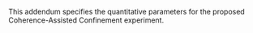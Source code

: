 This addendum specifies the quantitative parameters for the proposed Coherence-Assisted Confinement experiment.